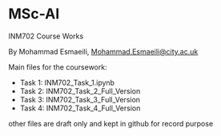 # MSc-AI
INM702 Course Works

By Mohammad Esmaeili, Mohammad.Esmaeili@city.ac.uk

Main files for the coursework:
- Task 1: INM702_Task_1.ipynb
- Task 2: INM702_Task_2_Full_Version
- Task 3: INM702_Task_3_Full_Version
- Task 4: INM702_Task_4_Full_Version

other files are draft only and kept in github for record purpose
